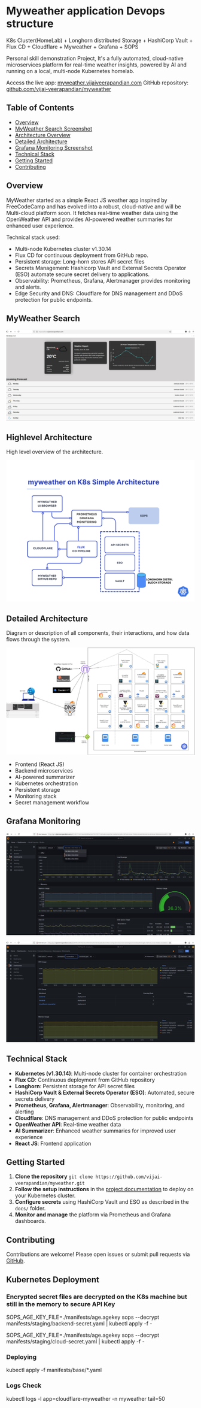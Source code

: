 # Myweather application Devops structure

K8s Cluster(HomeLab) + Longhorn distributed Storage + HashiCorp Vault +  Flux CD + Cloudflare + Myweather + Grafana + SOPS

Personal skill demonstration Project, It's a fully automated, cloud-native microservices platform for real-time weather insights, powered by AI and running on a local, multi-node Kubernetes homelab.

Access the live app: [myweather.vijaiveerapandian.com](https://myweather.vijaiveerapandian.com/)
GitHub repository: [github.com/vijai-veerapandian/myweather](https://github.com/vijai-veerapandian/myweather.git)

## Table of Contents

- [Overview](#overview)
- [MyWeather Search Screenshot](#myweather-search-screenshot)
- [Architecture Overview](#architecture-overview)
- [Detailed Architecture](#detailed-architecture)
- [Grafana Monitoring Screenshot](#grafana-monitoring-screenshot)
- [Technical Stack](#technical-stack)
- [Getting Started](#getting-started)
- [Contributing](#contributing)

## Overview

MyWeather started as a simple React JS weather app inspired by FreeCodeCamp and has evolved into a robust, cloud-native and will be Multi-cloud platform soon. It fetches real-time weather data using the OpenWeather API and provides AI-powered weather summaries for enhanced user experience.

Technical stack used:

* Multi-node Kubernetes cluster v1.30.14
* Flux CD for continuous deployment from GitHub repo.
* Persistent storage: Long-horn stores API secret files
* Secrets Management: Hashicorp Vault and External Secrets Operator (ESO) automate secure secret delivery to applications.
* Observability: Prometheus, Grafana, Alertmanager provides monitoring and alerts.
* Edge Security and DNS: Cloudflare for DNS management and DDoS protection for public endpoints.


## MyWeather Search

![MyWeather Search Screenshot](./assets/myweather.jpg)

## Highlevel Architecture

High level overview of the architecture.

![Simple Architecture](./assets/simple-architecture.png)

## Detailed Architecture


Diagram or description of all components, their interactions, and how data flows through the system.

![Detailed Architecture](./assets/myweather-version3.drawio.jpg)
- Frontend (React JS)
- Backend microservices
- AI-powered summarizer
- Kubernetes orchestration
- Persistent storage
- Monitoring stack
- Secret management workflow


## Grafana Monitoring

![Grafana Monitoring Screenshot](./assets/grafana-dashboard1.jpg)

![Grafana Monitoring Screenshot](./assets/grafana-dashboard2.jpg)

## Technical Stack

- **Kubernetes (v1.30.14)**: Multi-node cluster for container orchestration
- **Flux CD**: Continuous deployment from GitHub repository
- **Longhorn**: Persistent storage for API secret files
- **HashiCorp Vault \& External Secrets Operator (ESO)**: Automated, secure secrets delivery
- **Prometheus, Grafana, Alertmanager**: Observability, monitoring, and alerting
- **Cloudflare**: DNS management and DDoS protection for public endpoints
- **OpenWeather API**: Real-time weather data
- **AI Summarizer**: Enhanced weather summaries for improved user experience
- **React JS**: Frontend application


## Getting Started

1. **Clone the repository**
`git clone https://github.com/vijai-veerapandian/myweather.git`
2. **Follow the setup instructions** in the [project documentation](https://github.com/vijai-veerapandian/myweather#readme) to deploy on your Kubernetes cluster.
3. **Configure secrets** using HashiCorp Vault and ESO as described in the `docs/` folder.
4. **Monitor and manage** the platform via Prometheus and Grafana dashboards.

## Contributing

Contributions are welcome! Please open issues or submit pull requests via [GitHub](https://github.com/vijai-veerapandian/myweather).


## Kubernetes Deployment 

### Encrypted secret files are decrypted on the K8s machine but still in the memory to secure API Key

SOPS_AGE_KEY_FILE=./manifests/age.agekey sops --decrypt manifests/staging/backend-secret.yaml | kubectl apply -f -

SOPS_AGE_KEY_FILE=./manifests/age.agekey sops --decrypt manifests/staging/cloud-secret.yaml | kubectl apply -f -

### Deploying

kubectl apply -f manifests/base/*.yaml

### Logs Check

kubectl logs -l app=cloudflare-myweather -n myweather tail=50
